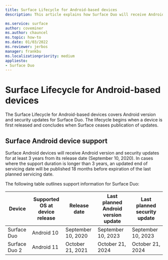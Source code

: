 ```yaml
---
title: Surface Lifecycle for Android-based devices
description: This article explains how Surface Duo will receive Android version and security updates for at least 3 years from its release date.

ms.service: surface
author: coveminer
ms.author: chauncel
ms.topic: how-to
ms.date: 01/03/2022
ms.reviewer: jerbos
manager: frankbu
ms.localizationpriority: medium
appliesto: 
- Surface Duo
---
```


# Surface Lifecycle for Android-based devices

The Surface Lifecycle for Android-based devices covers Android version and security updates for Surface Duo. The lifecycle begins when a device is first released and concludes when Surface ceases publication of updates.

## Surface Android device support 

Surface Android devices will receive Android version and security updates for at least 3 years from its release date (September 10, 2020). In cases where the support duration is longer than 3 years, an updated end of servicing date will be published 18 months before expiration of the last planned servicing date. 

The following table outlines support information for Surface Duo:

| Device  | Supported OS at device release | Release date   | Last planned Android version update | Last planned security update |
| ----------- | ------------------------------------------ | ------------------ | --------------------------------------- | -------------------------------- |
| Surface Duo | Android 10                                 | September 10, 2020 | September 10, 2023                      | September 10, 2023               |
| Surface Duo 2| Android 11                                 | October 21, 2021 | October 21, 2024                    | October 21, 2024                |
